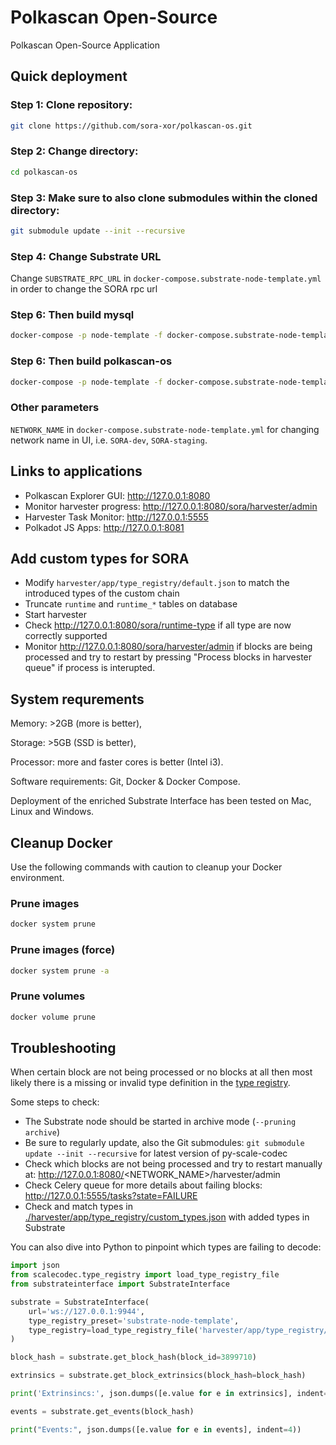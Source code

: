 # Polkascan Open-Source
Polkascan Open-Source Application

## Quick deployment
### Step 1: Clone repository: 
```bash
git clone https://github.com/sora-xor/polkascan-os.git
```
### Step 2: Change directory: 
```bash
cd polkascan-os
```
### Step 3: Make sure to also clone submodules within the cloned directory: 
```bash
git submodule update --init --recursive
```
### Step 4: Change Substrate URL
Change `SUBSTRATE_RPC_URL` in `docker-compose.substrate-node-template.yml` in order to change the SORA rpc url
### Step 6: Then build mysql
```bash
docker-compose -p node-template -f docker-compose.substrate-node-template.yml up -d mysql
```
### Step 6: Then build polkascan-os
```bash
docker-compose -p node-template -f docker-compose.substrate-node-template.yml up --build
```
### Other parameters
`NETWORK_NAME` in `docker-compose.substrate-node-template.yml` for changing network name in UI, i.e. `SORA-dev`, `SORA-staging`.


## Links to applications
* Polkascan Explorer GUI: http://127.0.0.1:8080
* Monitor harvester progress: http://127.0.0.1:8080/sora/harvester/admin
* Harvester Task Monitor: http://127.0.0.1:5555
* Polkadot JS Apps: http://127.0.0.1:8081


## Add custom types for SORA
* Modify `harvester/app/type_registry/default.json` to match the introduced types of the custom chain
* Truncate `runtime` and `runtime_*` tables on database
* Start harvester
* Check http://127.0.0.1:8080/sora/runtime-type if all type are now correctly supported
* Monitor http://127.0.0.1:8080/sora/harvester/admin if blocks are being processed and try to restart by pressing "Process blocks in harvester queue" if process is interupted.

## System requrements
Memory: >2GB (more is better), 

Storage: >5GB (SSD is better), 

Processor: more and faster cores is better (Intel i3).

Software requirements: Git, Docker & Docker Compose.

Deployment of the enriched Substrate Interface has been tested on Mac, Linux and Windows.


## Cleanup Docker
Use the following commands with caution to cleanup your Docker environment.

### Prune images
```bash
docker system prune
```

### Prune images (force)
```bash
docker system prune -a
```

### Prune volumes
```bash
docker volume prune
```

## Troubleshooting

When certain block are not being processed or no blocks at all then most likely there is a missing or invalid type definition in the [type registry](https://github.com/polkascan/polkascan-pre-harvester/blob/c5f544ad631e3754ba1e818a26b7aac1ef11f287/app/type_registry/custom_types.json).

Some steps to check:

* The Substrate node should be started in archive mode (`--pruning archive`)
* Be sure to regularly update, also the Git submodules: `git submodule update --init --recursive` for latest version of py-scale-codec
* Check which blocks are not being processed and try to restart manually at: http://127.0.0.1:8080/<NETWORK_NAME>/harvester/admin
* Check Celery queue for more details about failing blocks: http://127.0.0.1:5555/tasks?state=FAILURE
* Check and match types in [./harvester/app/type_registry/custom_types.json](https://github.com/polkascan/polkascan-pre-harvester/blob/c5f544ad631e3754ba1e818a26b7aac1ef11f287/app/type_registry/custom_types.json) with added types in Substrate 

You can also dive into Python to pinpoint which types are failing to decode:

```python
import json
from scalecodec.type_registry import load_type_registry_file
from substrateinterface import SubstrateInterface

substrate = SubstrateInterface(
    url='ws://127.0.0.1:9944',
    type_registry_preset='substrate-node-template',
    type_registry=load_type_registry_file('harvester/app/type_registry/custom_types.json'),
)

block_hash = substrate.get_block_hash(block_id=3899710)

extrinsics = substrate.get_block_extrinsics(block_hash=block_hash)

print('Extrinsincs:', json.dumps([e.value for e in extrinsics], indent=4))

events = substrate.get_events(block_hash)

print("Events:", json.dumps([e.value for e in events], indent=4))
```

